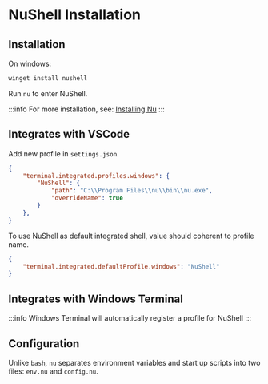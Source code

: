 # NuShell Installation

## Installation

On windows:

```bash
winget install nushell
```

Run `nu` to enter NuShell.

:::info
For more installation, see: [Installing Nu](https://www.nushell.sh/book/installation.html)
:::

## Integrates with VSCode

Add new profile in `settings.json`.

```json
{
    "terminal.integrated.profiles.windows": {
        "NuShell": {
            "path": "C:\\Program Files\\nu\\bin\\nu.exe",
            "overrideName": true
        }
    },
}
```

To use NuShell as default integrated shell, value should coherent to profile name.

```json
{
    "terminal.integrated.defaultProfile.windows": "NuShell"
}
```

## Integrates with Windows Terminal

:::info
Windows Terminal will automatically register a profile for NuShell
:::

## Configuration

Unlike `bash`, `nu` separates environment variables and start up scripts into two files: `env.nu` and `config.nu`.
